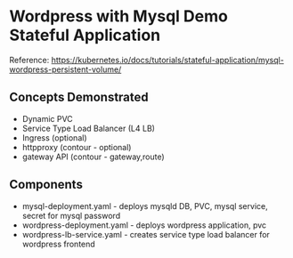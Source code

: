 # Wordpress with Mysql Demo Stateful Application

Reference:
https://kubernetes.io/docs/tutorials/stateful-application/mysql-wordpress-persistent-volume/

## Concepts Demonstrated
- Dynamic PVC
- Service Type Load Balancer (L4 LB)
- Ingress (optional)
- httpproxy (contour - optional)
- gateway API (contour - gateway,route)

## Components
- mysql-deployment.yaml - deploys mysqld DB, PVC, mysql service, secret for mysql password
- wordpress-deployment.yaml - deploys wordpress application, pvc
- wordpress-lb-service.yaml - creates service type load balancer for wordpress frontend
